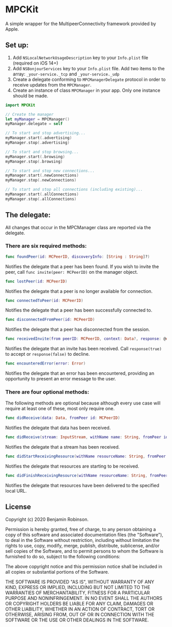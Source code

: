 # MPCKit

A simple wrapper for the MultipeerConnectivity framework provided by Apple.

## Set up:

1. Add `NSLocalNetworkUsageDescription` key to your `Info.plist` file (required on iOS 14+)
2. Add `NSBonjourServices` key to your `Info.plist` file. Add two items to the array: `_your-service._tcp` and `_your-service._udp`
3. Create a delegate conforming to `MPCManagerDelegate` protocol in order to receive updates from the `MPCManager`.
4. Create an instance of class `MPCManager` in your app. Only one instance should be made.

```swift
import MPCKit

// Create the manager
let myManager = MPCManager()
myManager.delegate = self

// To start and stop advertising...
myManager.start(.advertising)
myManager.stop(.advertising)

// To start and stop browsing...
myManager.start(.browsing)
myManager.stop(.browsing)

// To start and stop new connections...
myManager.start(.newConnections)
myManager.stop(.newConnections)

// To start and stop all connections (including existing)...
myManager.start(.allConnections)
myManager.stop(.allConnections)
```
## The delegate:

All changes that occur in the MPCManager class are reported via the delegate. 

### There are six required methods:

```swift
func foundPeer(id: MCPeerID, discoveryInfo: [String : String]?)
```
Notifies the delegate that a peer has been found. If you wish to invite the peer, call `func invite(peer: MCPeerID)` on the manager object.<br>

```swift
func lostPeer(id: MCPeerID)
```
Notifies the delegate that a peer is no longer available for connection.<br>

```swift
func connectedToPeer(id: MCPeerID)
```
Notifies the delegate that a peer has been successfully connected to.<br>

```swift
func disconnectedFromPeer(id: MCPeerID)
```
Notifies the delegate that a peer has disconnected from the session.<br>

```swift
func receivedInvite(from peerID: MCPeerID, context: Data?, response: @escaping (Bool) -> Void)
```
Notifies the delegate that an invite has been received. Call `response(true)` to accept or `response(false)` to decline.<br>

```swift
func encounteredError(error: Error)
```
Notifies the delegate that an error has been encountered, providing an opportunity to present an error message to the user.<br>

### There are four optional methods:

The following methods are optional because although every use case will require at least one of these, most only require one.<br>

```swift
func didReceive(data: Data, fromPeer id: MCPeerID)
```
Notifies the delegate that data has been received.<br>

```swift
func didReceive(stream: InputStream, withName name: String, fromPeer id: MCPeerID)
```
Notifies the delegate that a stream has been received.<br>

```swift
func didStartReceivingResource(withName resourceName: String, fromPeer id: MCPeerID, progress: Progress)
```
Notifies the delegate that resources are starting to be received.<br>

```swift
func didFinishReceivingResource(withName resourceName: String, fromPeer id: MCPeerID, at localURL: URL?, withError error: Error?)
```
Notifies the delegate that resources have been delivered to the specified local URL.<br>

## License

Copyright (c) 2020 Benjamin Robinson.

Permission is hereby granted, free of charge, to any person obtaining a copy of this software and associated documentation files (the "Software"), to deal in the Software without restriction, including without limitation the rights to use, copy, modify, merge, publish, distribute, sublicense, and/or sell copies of the Software, and to permit persons to whom the Software is furnished to do so, subject to the following conditions:

The above copyright notice and this permission notice shall be included in all copies or substantial portions of the Software.

THE SOFTWARE IS PROVIDED "AS IS", WITHOUT WARRANTY OF ANY KIND, EXPRESS OR IMPLIED, INCLUDING BUT NOT LIMITED TO THE WARRANTIES OF MERCHANTABILITY, FITNESS FOR A PARTICULAR PURPOSE AND NONINFRINGEMENT. IN NO EVENT SHALL THE AUTHORS OR COPYRIGHT HOLDERS BE LIABLE FOR ANY CLAIM, DAMAGES OR OTHER LIABILITY, WHETHER IN AN ACTION OF CONTRACT, TORT OR OTHERWISE, ARISING FROM, OUT OF OR IN CONNECTION WITH THE SOFTWARE OR THE USE OR OTHER DEALINGS IN THE SOFTWARE.
